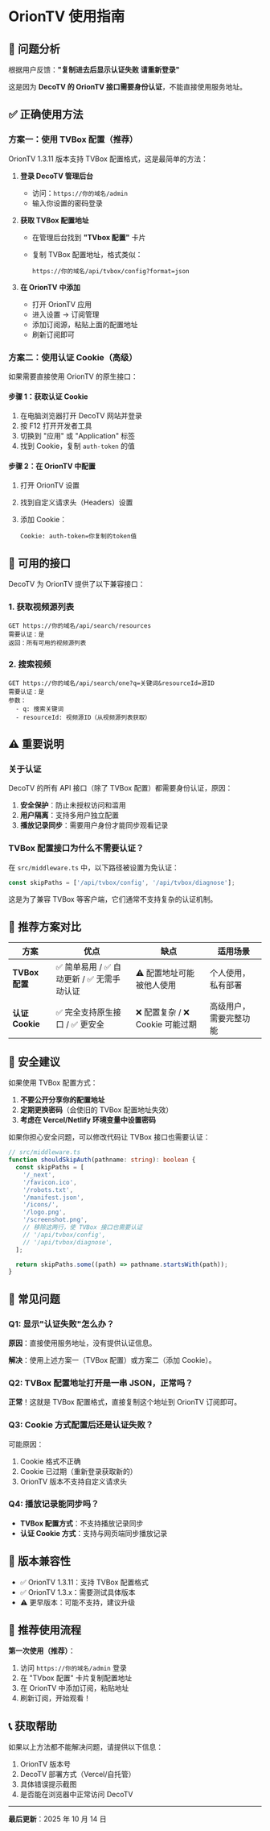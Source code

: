 # OrionTV 使用指南

## 📱 问题分析

根据用户反馈：**"复制进去后显示认证失败 请重新登录"**

这是因为 **DecoTV 的 OrionTV 接口需要身份认证**，不能直接使用服务地址。

## ✅ 正确使用方法

### 方案一：使用 TVBox 配置（推荐）

OrionTV 1.3.11 版本支持 TVBox 配置格式，这是最简单的方法：

1. **登录 DecoTV 管理后台**

   - 访问：`https://你的域名/admin`
   - 输入你设置的密码登录

2. **获取 TVBox 配置地址**

   - 在管理后台找到 **"TVbox 配置"** 卡片
   - 复制 TVBox 配置地址，格式类似：

     ```text
     https://你的域名/api/tvbox/config?format=json
     ```

3. **在 OrionTV 中添加**
   - 打开 OrionTV 应用
   - 进入设置 → 订阅管理
   - 添加订阅源，粘贴上面的配置地址
   - 刷新订阅即可

### 方案二：使用认证 Cookie（高级）

如果需要直接使用 OrionTV 的原生接口：

#### 步骤 1：获取认证 Cookie

1. 在电脑浏览器打开 DecoTV 网站并登录
2. 按 F12 打开开发者工具
3. 切换到 "应用" 或 "Application" 标签
4. 找到 Cookie，复制 `auth-token` 的值

#### 步骤 2：在 OrionTV 中配置

1. 打开 OrionTV 设置
2. 找到自定义请求头（Headers）设置
3. 添加 Cookie：

   ```text
   Cookie: auth-token=你复制的token值
   ```

## 🔧 可用的接口

DecoTV 为 OrionTV 提供了以下兼容接口：

### 1. 获取视频源列表

```http
GET https://你的域名/api/search/resources
需要认证：是
返回：所有可用的视频源列表
```

### 2. 搜索视频

```http
GET https://你的域名/api/search/one?q=关键词&resourceId=源ID
需要认证：是
参数：
  - q: 搜索关键词
  - resourceId: 视频源ID（从视频源列表获取）
```

## ⚠️ 重要说明

### 关于认证

DecoTV 的所有 API 接口（除了 TVBox 配置）都需要身份认证，原因：

1. **安全保护**：防止未授权访问和滥用
2. **用户隔离**：支持多用户独立配置
3. **播放记录同步**：需要用户身份才能同步观看记录

### TVBox 配置接口为什么不需要认证？

在 `src/middleware.ts` 中，以下路径被设置为免认证：

```typescript
const skipPaths = ['/api/tvbox/config', '/api/tvbox/diagnose'];
```

这是为了兼容 TVBox 等客户端，它们通常不支持复杂的认证机制。

## 🎯 推荐方案对比

| 方案            | 优点                                        | 缺点                             | 适用场景               |
| --------------- | ------------------------------------------- | -------------------------------- | ---------------------- |
| **TVBox 配置**  | ✅ 简单易用 / ✅ 自动更新 / ✅ 无需手动认证 | ⚠️ 配置地址可能被他人使用        | 个人使用，私有部署     |
| **认证 Cookie** | ✅ 完全支持原生接口 / ✅ 更安全             | ❌ 配置复杂 / ❌ Cookie 可能过期 | 高级用户，需要完整功能 |

## 🔐 安全建议

如果使用 TVBox 配置方式：

1. **不要公开分享你的配置地址**
2. **定期更换密码**（会使旧的 TVBox 配置地址失效）
3. **考虑在 Vercel/Netlify 环境变量中设置密码**

如果你担心安全问题，可以修改代码让 TVBox 接口也需要认证：

```typescript
// src/middleware.ts
function shouldSkipAuth(pathname: string): boolean {
  const skipPaths = [
    '/_next',
    '/favicon.ico',
    '/robots.txt',
    '/manifest.json',
    '/icons/',
    '/logo.png',
    '/screenshot.png',
    // 移除这两行，使 TVBox 接口也需要认证
    // '/api/tvbox/config',
    // '/api/tvbox/diagnose',
  ];

  return skipPaths.some((path) => pathname.startsWith(path));
}
```

## 🐛 常见问题

### Q1: 显示"认证失败"怎么办？

**原因**：直接使用服务地址，没有提供认证信息。

**解决**：使用上述方案一（TVBox 配置）或方案二（添加 Cookie）。

### Q2: TVBox 配置地址打开是一串 JSON，正常吗？

**正常**！这就是 TVBox 配置格式，直接复制这个地址到 OrionTV 订阅即可。

### Q3: Cookie 方式配置后还是认证失败？

可能原因：

1. Cookie 格式不正确
2. Cookie 已过期（重新登录获取新的）
3. OrionTV 版本不支持自定义请求头

### Q4: 播放记录能同步吗？

- **TVBox 配置方式**：不支持播放记录同步
- **认证 Cookie 方式**：支持与网页端同步播放记录

## 📝 版本兼容性

- ✅ OrionTV 1.3.11：支持 TVBox 配置格式
- ✅ OrionTV 1.3.x：需要测试具体版本
- ⚠️ 更早版本：可能不支持，建议升级

## 🎉 推荐使用流程

**第一次使用（推荐）**：

1. 访问 `https://你的域名/admin` 登录
2. 在 "TVbox 配置" 卡片复制配置地址
3. 在 OrionTV 中添加订阅，粘贴地址
4. 刷新订阅，开始观看！

## 📞 获取帮助

如果以上方法都不能解决问题，请提供以下信息：

1. OrionTV 版本号
2. DecoTV 部署方式（Vercel/自托管）
3. 具体错误提示截图
4. 是否能在浏览器中正常访问 DecoTV

---

**最后更新**：2025 年 10 月 14 日
